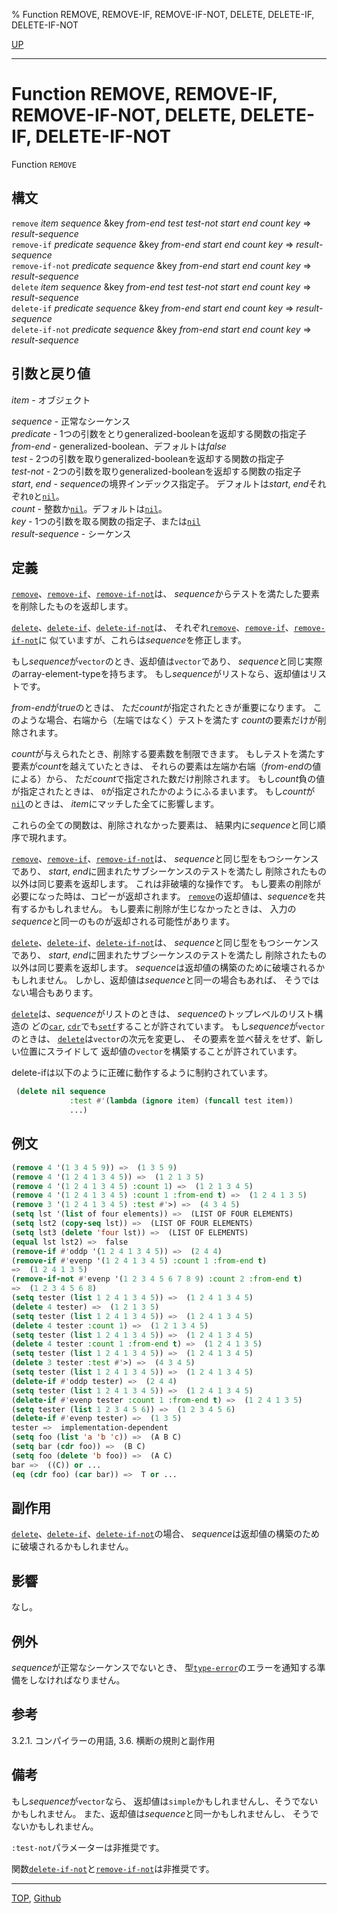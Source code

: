 % Function REMOVE, REMOVE-IF, REMOVE-IF-NOT, DELETE, DELETE-IF, DELETE-IF-NOT

[UP](17.3.html)  

---

# Function **REMOVE, REMOVE-IF, REMOVE-IF-NOT, DELETE, DELETE-IF, DELETE-IF-NOT**


Function `REMOVE`


## 構文

`remove` *item* *sequence*
 &key *from-end* *test* *test-not* *start* *end* *count* *key*
 => *result-sequence*  
`remove-if` *predicate* *sequence*
 &key *from-end* *start* *end* *count* *key*
 => *result-sequence*  
`remove-if-not` *predicate* *sequence*
 &key *from-end* *start* *end* *count* *key*
 => *result-sequence*  
`delete` *item* *sequence*
 &key *from-end* *test* *test-not* *start* *end* *count* *key*
 => *result-sequence*  
`delete-if` *predicate* *sequence*
 &key *from-end* *start* *end* *count* *key*
 => *result-sequence*  
`delete-if-not` *predicate* *sequence*
 &key *from-end* *start* *end* *count* *key*
 => *result-sequence*  


## 引数と戻り値

*item* - オブジェクト  

*sequence* - 正常なシーケンス  
*predicate* - 1つの引数をとりgeneralized-booleanを返却する関数の指定子  
*from-end* - generalized-boolean、デフォルトは*false*  
*test* - 2つの引数を取りgeneralized-booleanを返却する関数の指定子  
*test-not* - 2つの引数を取りgeneralized-booleanを返却する関数の指定子  
*start*, *end* - *sequence*の境界インデックス指定子。
デフォルトは*start*, *end*それぞれ`0`と[`nil`](5.3.nil-variable.html)。  
*count* - 整数か[`nil`](5.3.nil-variable.html)。デフォルトは[`nil`](5.3.nil-variable.html)。  
*key* - 1つの引数を取る関数の指定子、または[`nil`](5.3.nil-variable.html)  
*result-sequence* - シーケンス


## 定義

[`remove`](17.3.remove.html)、[`remove-if`](17.3.remove.html)、[`remove-if-not`](17.3.remove.html)は、
*sequence*からテストを満たした要素を削除したものを返却します。

[`delete`](17.3.remove.html)、[`delete-if`](17.3.remove.html)、[`delete-if-not`](17.3.remove.html)は、
それぞれ[`remove`](17.3.remove.html)、[`remove-if`](17.3.remove.html)、[`remove-if-not`](17.3.remove.html)に
似ていますが、これらは*sequence*を修正します。

もし*sequence*が`vector`のとき、返却値は`vector`であり、
*sequence*と同じ実際のarray-element-typeを持ちます。
もし*sequence*がリストなら、返却値はリストです。

*from-end*が*true*のときは、
ただ*count*が指定されたときが重要になります。
このような場合、右端から（左端ではなく）テストを満たす
*count*の要素だけが削除されます。

*count*が与えられたとき、削除する要素数を制限できます。
もしテストを満たす要素が*count*を越えていたときは、
それらの要素は左端か右端（*from-end*の値による）から、
ただ*count*で指定された数だけ削除されます。
もし*count*負の値が指定されたときは、
`0`が指定されたかのようにふるまいます。
もし*count*が[`nil`](5.3.nil-variable.html)のときは、
*item*にマッチした全てに影響します。

これらの全ての関数は、削除されなかった要素は、
結果内に*sequence*と同じ順序で現れます。

[`remove`](17.3.remove.html)、[`remove-if`](17.3.remove.html)、[`remove-if-not`](17.3.remove.html)は、
*sequence*と同じ型をもつシーケンスであり、
*start*, *end*に囲まれたサブシーケンスのテストを満たし
削除されたもの以外は同じ要素を返却します。
これは非破壊的な操作です。
もし要素の削除が必要になった時は、コピーが返却されます。
[`remove`](17.3.remove.html)の返却値は、*sequence*を共有するかもしれません。
もし要素に削除が生じなかったときは、
入力の*sequence*と同一のものが返却される可能性があります。

[`delete`](17.3.remove.html)、[`delete-if`](17.3.remove.html)、[`delete-if-not`](17.3.remove.html)は、
*sequence*と同じ型をもつシーケンスであり、
*start*, *end*に囲まれたサブシーケンスのテストを満たし
削除されたもの以外は同じ要素を返却します。
*sequence*は返却値の構築のために破壊されるかもしれません。
しかし、返却値は*sequence*と同一の場合もあれば、
そうではない場合もあります。

[`delete`](17.3.remove.html)は、*sequence*がリストのときは、
*sequence*のトップレベルのリスト構造の
どの[`car`](14.2.car.html), [`cdr`](14.2.car.html)でも[`setf`](5.3.setf.html)することが許されています。
もし*sequence*が`vector`のときは、
[`delete`](17.3.remove.html)は`vector`の次元を変更し、
その要素を並べ替えをせず、新しい位置にスライドして
返却値の`vector`を構築することが許されています。

delete-ifは以下のように正確に動作するように制約されています。

```lisp
 (delete nil sequence
             :test #'(lambda (ignore item) (funcall test item))
             ...)
```


## 例文

```lisp
(remove 4 '(1 3 4 5 9)) =>  (1 3 5 9)
(remove 4 '(1 2 4 1 3 4 5)) =>  (1 2 1 3 5)
(remove 4 '(1 2 4 1 3 4 5) :count 1) =>  (1 2 1 3 4 5)
(remove 4 '(1 2 4 1 3 4 5) :count 1 :from-end t) =>  (1 2 4 1 3 5)
(remove 3 '(1 2 4 1 3 4 5) :test #'>) =>  (4 3 4 5)
(setq lst '(list of four elements)) =>  (LIST OF FOUR ELEMENTS)
(setq lst2 (copy-seq lst)) =>  (LIST OF FOUR ELEMENTS)
(setq lst3 (delete 'four lst)) =>  (LIST OF ELEMENTS)
(equal lst lst2) =>  false
(remove-if #'oddp '(1 2 4 1 3 4 5)) =>  (2 4 4)
(remove-if #'evenp '(1 2 4 1 3 4 5) :count 1 :from-end t) 
=>  (1 2 4 1 3 5)
(remove-if-not #'evenp '(1 2 3 4 5 6 7 8 9) :count 2 :from-end t)
=>  (1 2 3 4 5 6 8)
(setq tester (list 1 2 4 1 3 4 5)) =>  (1 2 4 1 3 4 5)
(delete 4 tester) =>  (1 2 1 3 5)
(setq tester (list 1 2 4 1 3 4 5)) =>  (1 2 4 1 3 4 5)
(delete 4 tester :count 1) =>  (1 2 1 3 4 5)
(setq tester (list 1 2 4 1 3 4 5)) =>  (1 2 4 1 3 4 5)
(delete 4 tester :count 1 :from-end t) =>  (1 2 4 1 3 5)
(setq tester (list 1 2 4 1 3 4 5)) =>  (1 2 4 1 3 4 5)
(delete 3 tester :test #'>) =>  (4 3 4 5)
(setq tester (list 1 2 4 1 3 4 5)) =>  (1 2 4 1 3 4 5)
(delete-if #'oddp tester) =>  (2 4 4)
(setq tester (list 1 2 4 1 3 4 5)) =>  (1 2 4 1 3 4 5)
(delete-if #'evenp tester :count 1 :from-end t) =>  (1 2 4 1 3 5)    
(setq tester (list 1 2 3 4 5 6)) =>  (1 2 3 4 5 6) 
(delete-if #'evenp tester) =>  (1 3 5) 
tester =>  implementation-dependent
(setq foo (list 'a 'b 'c)) =>  (A B C)
(setq bar (cdr foo)) =>  (B C)
(setq foo (delete 'b foo)) =>  (A C)
bar =>  ((C)) or ...
(eq (cdr foo) (car bar)) =>  T or ...
```


## 副作用

[`delete`](17.3.remove.html)、[`delete-if`](17.3.remove.html)、[`delete-if-not`](17.3.remove.html)の場合、
*sequence*は返却値の構築のために破壊されるかもしれません。


## 影響

なし。


## 例外

*sequence*が正常なシーケンスでないとき、
型[`type-error`](4.4.type-error.html)のエラーを通知する準備をしなければなりません。


## 参考

3.2.1. コンパイラーの用語,
3.6. 横断の規則と副作用


## 備考

もし*sequence*が`vector`なら、
返却値は`simple`かもしれませんし、そうでないかもしれません。
また、返却値は*sequence*と同一かもしれませんし、
そうでないかもしれません。

`:test-not`パラメーターは非推奨です。

関数[`delete-if-not`](17.3.remove.html)と[`remove-if-not`](17.3.remove.html)は非推奨です。


---
[TOP](index.html),  [Github](https://github.com/nptcl/npt-japanese)

